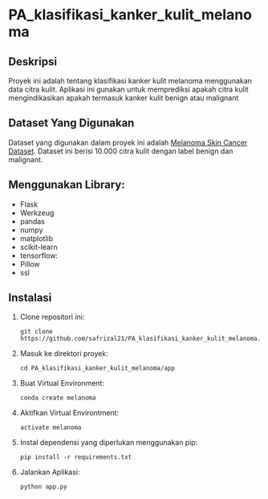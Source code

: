 # PA_klasifikasi_kanker_kulit_melanoma

## Deskripsi
Proyek ini adalah tentang klasifikasi kanker kulit melanoma menggunakan data citra kulit. Aplikasi ini gunakan untuk memprediksi apakah citra kulit mengindikasikan apakah termasuk kanker kulit benign atau malignant

## Dataset Yang Digunakan
Dataset yang digunakan dalam proyek ini adalah [Melanoma Skin Cancer Dataset](https://www.kaggle.com/datasets/hasnainjaved/melanoma-skin-cancer-dataset-of-10000-images). Dataset ini berisi 10.000 citra kulit dengan label benign dan malignant.

## Menggunakan Library:
- Flask
- Werkzeug
- pandas
- numpy
- matplotlib
- scikit-learn
- tensorflow:
- Pillow
- ssl

## Instalasi
1. Clone repositori ini:
   ```shell
   git clone https://github.com/safrizal21/PA_klasifikasi_kanker_kulit_melanoma.git
2. Masuk ke direktori proyek:
   ```shell
   cd PA_klasifikasi_kanker_kulit_melanoma/app
3. Buat Virtual Environment:
   ```shell
   conda create melanoma
4. Aktifkan Virtual Environtment:
   ```shell
   activate melanoma
5. Instal dependensi yang diperlukan menggunakan pip:
   ```shell
   pip install -r requirements.txt
4. Jalankan Aplikasi:
   ```shell
   python app.py
